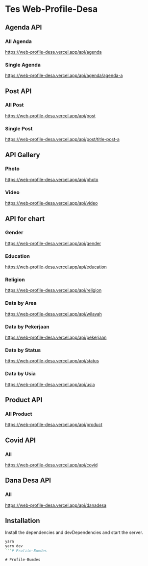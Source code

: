 # Tes Web-Profile-Desa
 
## Agenda API
### All Agenda
https://web-profile-desa.vercel.app/api/agenda
### Single Agenda
https://web-profile-desa.vercel.app/api/agenda/agenda-a


## Post API
### All Post
https://web-profile-desa.vercel.app/api/post
### Single Post
https://web-profile-desa.vercel.app/api/post/title-post-a


## API Gallery
### Photo
https://web-profile-desa.vercel.app/api/photo
### Video
https://web-profile-desa.vercel.app/api/video

## API for chart
### Gender
https://web-profile-desa.vercel.app/api/gender
### Education
https://web-profile-desa.vercel.app/api/education
### Religion
https://web-profile-desa.vercel.app/api/religion
### Data by Area
https://web-profile-desa.vercel.app/api/wilayah
### Data by Pekerjaan
https://web-profile-desa.vercel.app/api/pekerjaan
### Data by Status
https://web-profile-desa.vercel.app/api/status
### Data by Usia
https://web-profile-desa.vercel.app/api/usia

## Product API
### All Product
https://web-profile-desa.vercel.app/api/product

## Covid API
### All
https://web-profile-desa.vercel.app/api/covid

## Dana Desa API
### All
https://web-profile-desa.vercel.app/api/danadesa

## Installation

Install the dependencies and devDependencies and start the server.

```sh
yarn
yarn dev
```#   P r o f i l e - B u m d e s  
 #   P r o f i l e - B u m d e s  
 